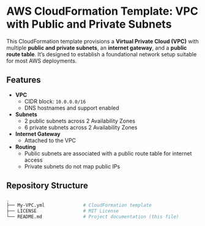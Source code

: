 # AWS CloudFormation Template: VPC with Public and Private Subnets

This CloudFormation template provisions a **Virtual Private Cloud (VPC)** with multiple **public and private subnets**, an **internet gateway**, and a **public route table**. It’s designed to establish a foundational network setup suitable for most AWS deployments.


## Features

- **VPC**
  - CIDR block: `10.0.0.0/16`
  - DNS hostnames and support enabled
- **Subnets**
  - 2 public subnets across 2 Availability Zones
  - 6 private subnets across 2 Availability Zones
- **Internet Gateway**
  - Attached to the VPC
- **Routing**
  - Public subnets are associated with a public route table for internet access
  - Private subnets do not map public IPs


## Repository Structure

```bash
.
├── My-VPC.yml              # CloudFormation template
├── LICENSE                 # MIT License
└── README.md               # Project documentation (this file)
